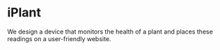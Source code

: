 # iPlant
We design a device that monitors the health of a plant and places these readings on a user-friendly website.
